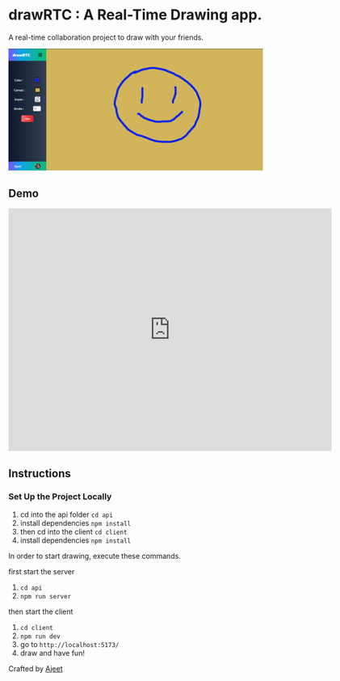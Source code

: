 # drawRTC : A Real-Time Drawing app.

A real-time collaboration project to draw with your friends.

![](./drawRTC.png)


## Demo

<iframe
  width="640"
  height="480"
  src="https://youtu.be/74T8SncLnE8?si=UW4dB4Rs7_qqL6nn"
  frameborder="0"
  allow="autoplay; encrypted-media"
  allowfullscreen
>
</iframe>

## Instructions

### Set Up the Project Locally

1. cd into the api folder `cd api`
2. install dependencies `npm install`
3. then cd into the client `cd client`
4. install dependencies `npm install`

In order to start drawing, execute these commands.

first start the server

1. `cd api`
2. `npm run server`

then start the client

1. `cd client`
2. `npm run dev`
3. go to `http://localhost:5173/`
4. draw and have fun!

Crafted by [Ajeet](https://x.com/ajeetonx)